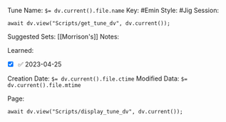 Tune Name: `$= dv.current().file.name`
Key: #Emin 
Style: #Jig 
Session: 
```dataviewjs
await dv.view("Scripts/get_tune_dv", dv.current());
```
Suggested Sets: [[Morrison's]]
Notes:

Learned: 
- [x]  ✅ 2023-04-25



Creation Date: `$= dv.current().file.ctime`
Modified Data: `$= dv.current().file.mtime`

Page:
```dataviewjs
await dv.view("Scripts/display_tune_dv", dv.current());
```

